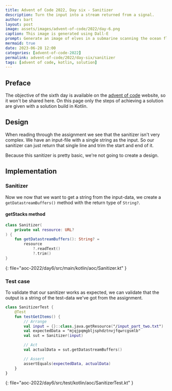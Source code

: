 ```yaml
---
title: Advent of Code 2022, Day six - Sanitizer
description: Turn the input into a stream returned from a signal.
author: bart
layout: post
image: assets/images/advent-of-code/2022/day-6.png
caption: This image is generated using Dall-E
prompt: Generate an image of elves in a submarine scanning the ocean floor with sonar rays in a minimalistic flat design
mermaid: true
date: 2023-06-28 12:00
categories: [advent-of-code-2022]
permalink: advent-of-code/2022/day-six/sanitizer
tags: [advent of code, kotlin, solution]
---
```


## Preface

The objective of the sixth day is available on the [advent of code](https://adventofcode.com/2022/day/6) website, so it won't be shared here. On this page only the steps of achieving a solution are given with a solution build in Kotlin.

## Design

When reading through the assignment we see that the sanitizer isn't very complex. We have an input-file with a single string as the input. So our sanitizer can just return that single line and trim the start and end of it.

Because this sanitizer is pretty basic, we're not going to create a design.

## Implementation

### Sanitizer

Now we now that we want to get a string from the input-data, we create a `getDatastreamBuffers()` method with the return type of `String?`.

#### getStacks method

```kotlin
class Sanitizer(
    private val resource: URL?
) {
    fun getDatastreamBuffers(): String? =
        resource
            ?.readText()
            ?.trim()
}
```
{: file="aoc-2022/day6/src/main/kotlin/aoc/Sanitizer.kt" }

### Test case

To validate that our sanitizer works as expected, we can validate that the output is a string of the test-data we've got from the assignment.

```kotlin
class SanitizerTest {
    @Test
    fun testGetItems() {
        // Arrange
        val input = {}::class.java.getResource("/input_part_two.txt")
        val expectedData = "mjqjpqmgbljsphdztnvjfqwrcgsmlb"
        val sut = Sanitizer(input)

        // Act
        val actualData = sut.getDatastreamBuffers()

        // Assert
        assertEquals(expectedData, actualData)
    }
}
```
{: file="aoc-2022/day6/src/test/kotlin/aoc/SanitizerTest.kt" }
